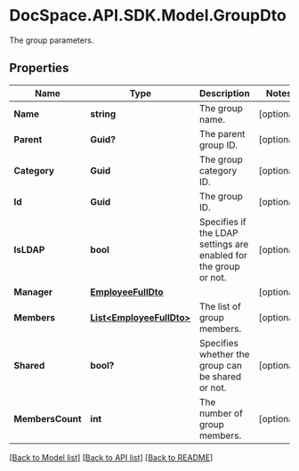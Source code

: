 # DocSpace.API.SDK.Model.GroupDto
The group parameters.

## Properties

Name | Type | Description | Notes
------------ | ------------- | ------------- | -------------
**Name** | **string** | The group name. | [optional] 
**Parent** | **Guid?** | The parent group ID. | [optional] 
**Category** | **Guid** | The group category ID. | [optional] 
**Id** | **Guid** | The group ID. | [optional] 
**IsLDAP** | **bool** | Specifies if the LDAP settings are enabled for the group or not. | [optional] 
**Manager** | [**EmployeeFullDto**](EmployeeFullDto.md) |  | [optional] 
**Members** | [**List&lt;EmployeeFullDto&gt;**](EmployeeFullDto.md) | The list of group members. | [optional] 
**Shared** | **bool?** | Specifies whether the group can be shared or not. | [optional] 
**MembersCount** | **int** | The number of group members. | [optional] 

[[Back to Model list]](../README.md#documentation-for-models) [[Back to API list]](../README.md#documentation-for-api-endpoints) [[Back to README]](../README.md)

